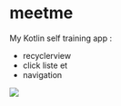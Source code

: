 # meetme

My Kotlin self training app :

- recyclerview
- click liste et
- navigation

![](https://raw.githubusercontent.com/YvesKalume/meetme/blob/master/screenshot.png?raw=true)
